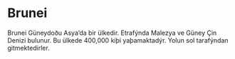 # Brunei

Brunei Güneydoðu Asya’da bir ülkedir. Etrafýnda Malezya ve Güney Çin Denizi
bulunur. Bu ülkede 400,000 kiþi yaþamaktadýr. Yolun sol tarafýndan
gitmektedirler.
